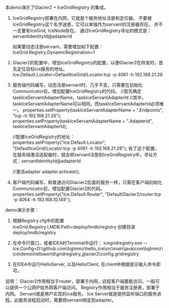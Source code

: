 本demo演示了Glacier2 + IceGridRegistry 的集成。

1. IceGridRegistry部署在内网，它就是个服务地址注册和定位器。
   不要被IceGridRegistry这个名字迷惑，它可以单独作为servant的注册器存在。
   并不一定要有IceGrid, IceNode存在。
   通过IceGridRegistry寻址的模式是：servantIdentityId@adapterId
   
   如果要动态注册servant，需要增加如下配置：   
   IceGrid.Registry.DynamicRegistration=1
   

2. Glacier2的配置中，增加IceGridRegistry的配置，以便Glacier2在转发时，首先定位目标ice服务的地址。
   Ice.Default.Locator=DefaultIceGrid/Locator:tcp -p 4061 -h 192.168.21.26

3. 服务端代码编写，动态注册servant时，几乎不变，只需要在初始化Communicator前，增加配置IceGridRegistry的代码。
   //首先确定taskIceServantAdapterName，taskIceServantAdapterId
   //其中，taskIceServantAdapterName可以相同，而taskIceServantAdapterId必须唯一。
   properties.setProperty(taskIceServantAdapterName + ".Endpoints", "tcp -h 192.168.21.26");
   properties.setProperty(taskIceServantAdapterName + ".AdapterId", taskIceServantAdapterId);
   
   //配置IceGridRegistry的地址：
   properties.setProperty("Ice.Default.Locator", "DefaultIceGrid/Locator:tcp -p 4061 -h 192.168.21.26");
   有了这个配置， 在服务端激活适配器时，就会把servant注册到IceGridRegistry中，寻址方式：servantIdentityId@adapterId
  
   //激活adapter
   adapter.activate();

4. 客户端代码编写，和普通访问Glacier2后面的服务一样，只需在客户端初始化Communicator前，增加配置Glacier2的代码。
   properties.setProperty("Ice.Default.Router", "DefaultGlacier2/router:tcp -p 4064 -h 192.168.10.149");

demo演示步骤：
1. 根据Registry.cfg中的配置
    IceGrid.Registry.LMDB.Path=deploy/lmdb/registry 
    创建目录deploy/lmdb/registry

2. 在命令行窗口，或者IDEA的Terminal中运行：
   icegridregistry.exe --Ice.Config=D:\github.com\bglmmz\hello_ice\src\main\java\com\bglmmz\ice\demo\helloworld\gridregistry_glacier2\config.gridregistry
   
3. 在IDEA中运行HelloServer, 以及HelloClient, 在client中根据提示输入命令即可。

说明：
Glacier2作用相当于router，部署于内网，远程客户端要能访问。一般可以提供一个公网IP给外网客户端访问。
Registry作用相当于服务注册表，部署于内网。
Servant就是用户实现的ice服务。
Ice Server就是提供监听端口的服务进程。此服务进程启动时，需要把servant绑定到adapter。

